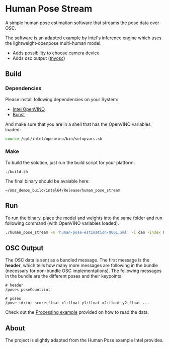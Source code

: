# Human Pose Stream
A simple human pose estimation software that streams the pose data over OSC.

The software is an adapted example by Intel's inference engine which uses the lightweight-openpose multi-human model.

- Adds possibility to choose camera device
- Adds osc output ([tnyosc](https://github.com/toshiroyamada/tnyosc))

## Build

### Dependencies

Please install following dependencies on your System:

- [Intel OpenVINO](https://docs.openvinotoolkit.org/latest/_docs_install_guides_installing_openvino_macos.html)
- [Boost](https://formulae.brew.sh/formula/boost)

And make sure that you are in a shell that has the OpenVINO variables loaded:

```bash
source /opt/intel/openvino/bin/setupvars.sh
```

### Make

To build the solution, just run the build script for your platform:

```
./build.sh
```

The final binary should be avaiable here:

```
~/omz_demos_build/intel64/Release/human_pose_stream
```


## Run

To run the binary, place the model and weights into the same folder and run following command (with OpenVINO variables loaded).

```bash
./human_pose_stream -m 'human-pose-estimation-0001.xml' -i cam -index 0
```

## OSC Output
The OSC data is sent as a bundled message. The first message is the **header**, which tells how many more messages are following in the bundle (necessary for non-bundle OSC implementations). The following messages in the bundle are the different poses and their keypoints.

```
# header
/poses poseCount:int

# poses
/pose id:int score:float x1:float y1:float x2:float y2:float ...
```

Check out the [Processing example](https://github.com/cansik/human-pose-stream/tree/master/examples/HumanPoseReceiver) provided on how to read the data.

## About

The project is slightly adapted from the Human Pose example Intel provides.
